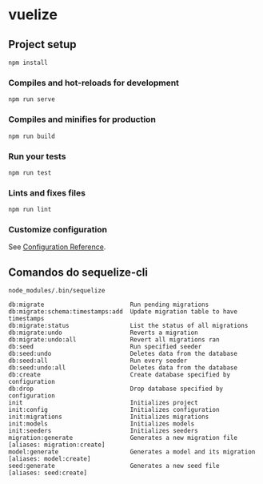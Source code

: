 # vuelize

## Project setup
```
npm install
```

### Compiles and hot-reloads for development
```
npm run serve
```

### Compiles and minifies for production
```
npm run build
```

### Run your tests
```
npm run test
```

### Lints and fixes files
```
npm run lint
```

### Customize configuration
See [Configuration Reference](https://cli.vuejs.org/config/).

## Comandos do sequelize-cli

`node_modules/.bin/sequelize`

```
db:migrate                        Run pending migrations
db:migrate:schema:timestamps:add  Update migration table to have timestamps
db:migrate:status                 List the status of all migrations
db:migrate:undo                   Reverts a migration
db:migrate:undo:all               Revert all migrations ran
db:seed                           Run specified seeder
db:seed:undo                      Deletes data from the database
db:seed:all                       Run every seeder
db:seed:undo:all                  Deletes data from the database
db:create                         Create database specified by configuration
db:drop                           Drop database specified by configuration
init                              Initializes project
init:config                       Initializes configuration
init:migrations                   Initializes migrations
init:models                       Initializes models
init:seeders                      Initializes seeders
migration:generate                Generates a new migration file       [aliases: migration:create]
model:generate                    Generates a model and its migration  [aliases: model:create]
seed:generate                     Generates a new seed file            [aliases: seed:create]

```
